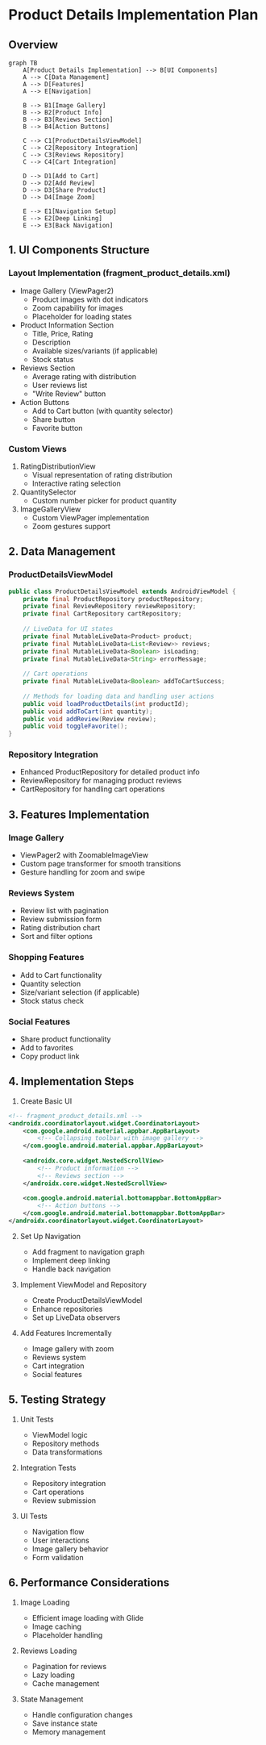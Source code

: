 # Product Details Implementation Plan

## Overview
```mermaid
graph TB
    A[Product Details Implementation] --> B[UI Components]
    A --> C[Data Management]
    A --> D[Features]
    A --> E[Navigation]

    B --> B1[Image Gallery]
    B --> B2[Product Info]
    B --> B3[Reviews Section]
    B --> B4[Action Buttons]

    C --> C1[ProductDetailsViewModel]
    C --> C2[Repository Integration]
    C --> C3[Reviews Repository]
    C --> C4[Cart Integration]

    D --> D1[Add to Cart]
    D --> D2[Add Review]
    D --> D3[Share Product]
    D --> D4[Image Zoom]

    E --> E1[Navigation Setup]
    E --> E2[Deep Linking]
    E --> E3[Back Navigation]
```

## 1. UI Components Structure

### Layout Implementation (fragment_product_details.xml)
- Image Gallery (ViewPager2)
  - Product images with dot indicators
  - Zoom capability for images
  - Placeholder for loading states
- Product Information Section
  - Title, Price, Rating
  - Description
  - Available sizes/variants (if applicable)
  - Stock status
- Reviews Section
  - Average rating with distribution
  - User reviews list
  - "Write Review" button
- Action Buttons
  - Add to Cart button (with quantity selector)
  - Share button
  - Favorite button

### Custom Views
1. RatingDistributionView
   - Visual representation of rating distribution
   - Interactive rating selection
2. QuantitySelector
   - Custom number picker for product quantity
3. ImageGalleryView
   - Custom ViewPager implementation
   - Zoom gestures support

## 2. Data Management

### ProductDetailsViewModel
```java
public class ProductDetailsViewModel extends AndroidViewModel {
    private final ProductRepository productRepository;
    private final ReviewRepository reviewRepository;
    private final CartRepository cartRepository;
    
    // LiveData for UI states
    private final MutableLiveData<Product> product;
    private final MutableLiveData<List<Review>> reviews;
    private final MutableLiveData<Boolean> isLoading;
    private final MutableLiveData<String> errorMessage;
    
    // Cart operations
    private final MutableLiveData<Boolean> addToCartSuccess;
    
    // Methods for loading data and handling user actions
    public void loadProductDetails(int productId);
    public void addToCart(int quantity);
    public void addReview(Review review);
    public void toggleFavorite();
}
```

### Repository Integration
- Enhanced ProductRepository for detailed product info
- ReviewRepository for managing product reviews
- CartRepository for handling cart operations

## 3. Features Implementation

### Image Gallery
- ViewPager2 with ZoomableImageView
- Custom page transformer for smooth transitions
- Gesture handling for zoom and swipe

### Reviews System
- Review list with pagination
- Review submission form
- Rating distribution chart
- Sort and filter options

### Shopping Features
- Add to Cart functionality
- Quantity selection
- Size/variant selection (if applicable)
- Stock status check

### Social Features
- Share product functionality
- Add to favorites
- Copy product link

## 4. Implementation Steps

1. Create Basic UI
```xml
<!-- fragment_product_details.xml -->
<androidx.coordinatorlayout.widget.CoordinatorLayout>
    <com.google.android.material.appbar.AppBarLayout>
        <!-- Collapsing toolbar with image gallery -->
    </com.google.android.material.appbar.AppBarLayout>
    
    <androidx.core.widget.NestedScrollView>
        <!-- Product information -->
        <!-- Reviews section -->
    </androidx.core.widget.NestedScrollView>
    
    <com.google.android.material.bottomappbar.BottomAppBar>
        <!-- Action buttons -->
    </com.google.android.material.bottomappbar.BottomAppBar>
</androidx.coordinatorlayout.widget.CoordinatorLayout>
```

2. Set Up Navigation
   - Add fragment to navigation graph
   - Implement deep linking
   - Handle back navigation

3. Implement ViewModel and Repository
   - Create ProductDetailsViewModel
   - Enhance repositories
   - Set up LiveData observers

4. Add Features Incrementally
   - Image gallery with zoom
   - Reviews system
   - Cart integration
   - Social features

## 5. Testing Strategy

1. Unit Tests
   - ViewModel logic
   - Repository methods
   - Data transformations

2. Integration Tests
   - Repository integration
   - Cart operations
   - Review submission

3. UI Tests
   - Navigation flow
   - User interactions
   - Image gallery behavior
   - Form validation

## 6. Performance Considerations

1. Image Loading
   - Efficient image loading with Glide
   - Image caching
   - Placeholder handling

2. Reviews Loading
   - Pagination for reviews
   - Lazy loading
   - Cache management

3. State Management
   - Handle configuration changes
   - Save instance state
   - Memory management